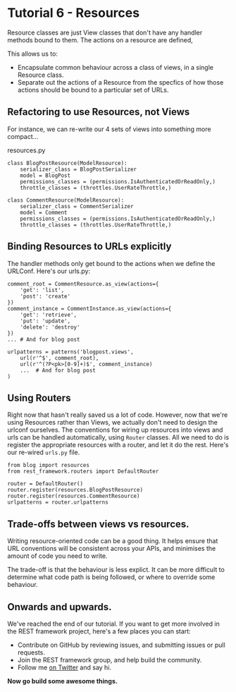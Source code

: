 # Tutorial 6 - Resources

Resource classes are just View classes that don't have any handler methods bound to them.  The actions on a resource are defined, 

This allows us to:

* Encapsulate common behaviour across a class of views, in a single Resource class.
* Separate out the actions of a Resource from the specfics of how those actions should be bound to a particular set of URLs.

## Refactoring to use Resources, not Views

For instance, we can re-write our 4 sets of views into something more compact...

resources.py

    class BlogPostResource(ModelResource):
        serializer_class = BlogPostSerializer
        model = BlogPost
        permissions_classes = (permissions.IsAuthenticatedOrReadOnly,)
        throttle_classes = (throttles.UserRateThrottle,)

    class CommentResource(ModelResource):
        serializer_class = CommentSerializer
        model = Comment
        permissions_classes = (permissions.IsAuthenticatedOrReadOnly,)
        throttle_classes = (throttles.UserRateThrottle,)

## Binding Resources to URLs explicitly
The handler methods only get bound to the actions when we define the URLConf. Here's our urls.py:

    comment_root = CommentResource.as_view(actions={
        'get': 'list',
        'post': 'create'
    })
    comment_instance = CommentInstance.as_view(actions={
        'get': 'retrieve',
        'put': 'update',
        'delete': 'destroy'
    })
    ... # And for blog post 
    
    urlpatterns = patterns('blogpost.views',
        url(r'^$', comment_root),
        url(r'^(?P<pk>[0-9]+)$', comment_instance)
        ...  # And for blog post  
    )

## Using Routers

Right now that hasn't really saved us a lot of code.  However, now that we're using Resources rather than Views, we actually don't need to design the urlconf ourselves.  The conventions for wiring up resources into views and urls can be handled automatically, using `Router` classes.  All we need to do is register the appropriate resources with a router, and let it do the rest.  Here's our re-wired `urls.py` file.

    from blog import resources
    from rest_framework.routers import DefaultRouter

    router = DefaultRouter()
    router.register(resources.BlogPostResource)
    router.register(resources.CommentResource)
    urlpatterns = router.urlpatterns

## Trade-offs between views vs resources.

Writing resource-oriented code can be a good thing.  It helps ensure that URL conventions will be consistent across your APIs, and minimises the amount of code you need to write.

The trade-off is that the behaviour is less explict.  It can be more difficult to determine what code path is being followed, or where to override some behaviour.

## Onwards and upwards.

We've reached the end of our tutorial.  If you want to get more involved in the REST framework project, here's a few places you can start:

* Contribute on GitHub by reviewing issues, and submitting issues or pull requests.
* Join the REST framework group, and help build the community.
* Follow me [on Twitter][twitter] and say hi.

**Now go build some awesome things.**

[twitter]: https://twitter.com/_tomchristie
